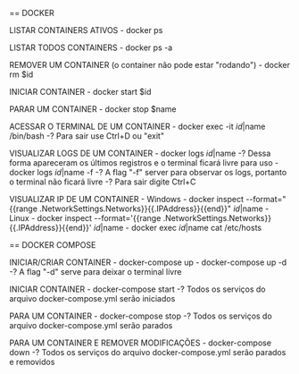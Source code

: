 == DOCKER

LISTAR CONTAINERS ATIVOS
    - docker ps


LISTAR TODOS CONTAINERS
    - docker ps -a


REMOVER UM CONTAINER (o container não pode estar "rodando")
    - docker rm $id


INICIAR CONTAINER
    - docker start $id


PARAR UM CONTAINER
    - docker stop $name


ACESSAR O TERMINAL DE UM CONTAINER
    - docker exec -it $id|$name /bin/bash
        -? Para sair use Ctrl+D ou "exit"


VISUALIZAR LOGS DE UM CONTAINER
    - docker logs $id|$name
        -? Dessa forma apareceram os últimos registros e o terminal ficará livre para uso
    - docker logs $id|$name -f
        -? A flag "-f" server para observar os logs, portanto o terminal não ficará livre
        -? Para sair digite Ctrl+C


VISUALIZAR IP DE UM CONTAINER
    - Windows
        - docker inspect --format="{{range .NetworkSettings.Networks}}{{.IPAddress}}{{end}}" $id|$name
    - Linux
        - docker inspect --format='{{range .NetworkSettings.Networks}}{{.IPAddress}}{{end}}' $id|$name
        - docker exec $id|$name cat /etc/hosts



== DOCKER COMPOSE

INICIAR/CRIAR CONTAINER
    - docker-compose up
    - docker-compose up -d
        -? A flag "-d" serve para deixar o terminal livre


INICIAR CONTAINER
    - docker-compose start
        -? Todos os serviços do arquivo docker-compose.yml serão iniciados


PARA UM CONTAINER
    - docker-compose stop
        -? Todos os serviços do arquivo docker-compose.yml serão parados


PARA UM CONTAINER E REMOVER MODIFICAÇÕES
    - docker-compose down
        -? Todos os serviços do arquivo docker-compose.yml serão parados e removidos
